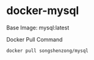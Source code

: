 # docker-mysql

Base Image: mysql:latest

Docker Pull Command

```bash
docker pull songshenzong/mysql
```
